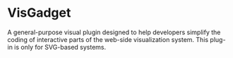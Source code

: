# VisGadget
A general-purpose visual plugin designed to help developers simplify the coding of interactive parts of the web-side visualization system. This plug-in is only for SVG-based systems.
